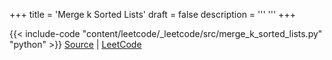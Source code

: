 +++
title = 'Merge k Sorted Lists'
draft = false
description =  '''
'''
+++

{{< include-code "content/leetcode/_leetcode/src/merge_k_sorted_lists.py" "python" >}}
[Source](https://github.com/grind-rip/leetcode/blob/master/src/merge_k_sorted_lists.py) | [LeetCode](https://leetcode.com/problems/merge-k-sorted-lists)
